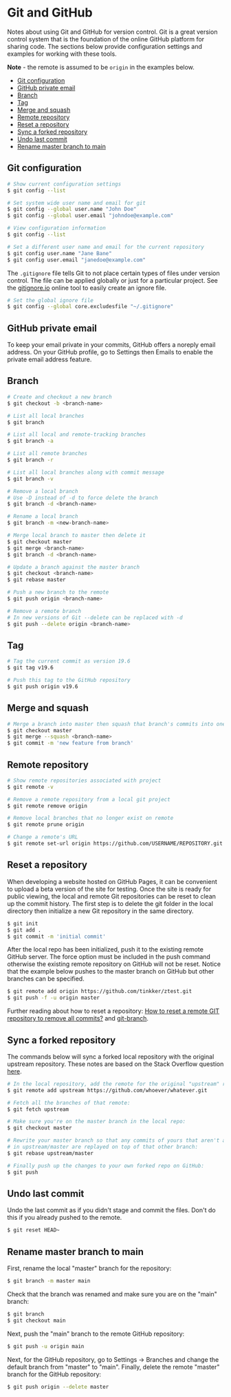 # Git and GitHub

Notes about using Git and GitHub for version control. Git is a great version control system that is the foundation of the online GitHub platform for sharing code. The sections below provide configuration settings and examples for working with these tools.

**Note** - the remote is assumed to be `origin` in the examples below.

- [Git configuration](#git-configuration)
- [GitHub private email](#github-private-email)
- [Branch](#branch)
- [Tag](#tag)
- [Merge and squash](#merge-and-squash)
- [Remote repository](#remote-repository)
- [Reset a repository](#reset-a-repository)
- [Sync a forked repository](#sync-a-forked-repository)
- [Undo last commit](#undo-last-commit)
- [Rename master branch to main](#Rename-master-branch-to-main)

## Git configuration

```bash
# Show current configuration settings
$ git config --list

# Set system wide user name and email for git
$ git config --global user.name "John Doe"
$ git config --global user.email "johndoe@example.com"

# View configuration information
$ git config --list

# Set a different user name and email for the current repository
$ git config user.name "Jane Bane"
$ git config user.email "janedoe@example.com"
```

The `.gitignore` file tells Git to not place certain types of files under version control. The file can be applied globally or just for a particular project. See the [gitignore.io](https://www.gitignore.io) online tool to easily create an ignore file.

```bash
# Set the global ignore file
$ git config --global core.excludesfile "~/.gitignore"
```

## GitHub private email

To keep your email private in your commits, GitHub offers a noreply email address. On your GitHub profile, go to Settings then Emails to enable the private email address feature.

## Branch

```bash
# Create and checkout a new branch
$ git checkout -b <branch-name>

# List all local branches
$ git branch

# List all local and remote-tracking branches
$ git branch -a

# List all remote branches
$ git branch -r

# List all local branches along with commit message
$ git branch -v

# Remove a local branch
# Use -D instead of -d to force delete the branch
$ git branch -d <branch-name>

# Rename a local branch
$ git branch -m <new-branch-name>

# Merge local branch to master then delete it
$ git checkout master
$ git merge <branch-name>
$ git branch -d <branch-name>

# Update a branch against the master branch
$ git checkout <branch-name>
$ git rebase master

# Push a new branch to the remote
$ git push origin <branch-name>

# Remove a remote branch
# In new versions of Git --delete can be replaced with -d
$ git push --delete origin <branch-name>
```

## Tag

```bash
# Tag the current commit as version 19.6
$ git tag v19.6

# Push this tag to the GitHub repository
$ git push origin v19.6
```

## Merge and squash

```bash
# Merge a branch into master then squash that branch's commits into one commit message
$ git checkout master
$ git merge --squash <branch-name>
$ git commit -m 'new feature from branch'
```

## Remote repository

```bash
# Show remote repositories associated with project
$ git remote -v

# Remove a remote repository from a local git project
$ git remote remove origin

# Remove local branches that no longer exist on remote
$ git remote prune origin

# Change a remote's URL
$ git remote set-url origin https://github.com/USERNAME/REPOSITORY.git
```

## Reset a repository

When developing a website hosted on GitHub Pages, it can be convenient to upload a beta version of the site for testing. Once the site is ready for public viewing, the local and remote Git repositories can be reset to clean up the commit history. The first step is to delete the git folder in the local directory then initialize a new Git repository in the same directory.

```bash
$ git init
$ git add .
$ git commit -m 'initial commit'
```

After the local repo has been initialized, push it to the existing remote GitHub server. The force option must be included in the push command otherwise the existing remote repository on GitHub will not be reset. Notice that the example below pushes to the master branch on GitHub but other branches can be specified.

```bash
$ git remote add origin https://github.com/tinkker/ztest.git
$ git push -f -u origin master
```

Further reading about how to reset a repository: [How to reset a remote GIT repository to remove all commits?](http://stackoverflow.com/questions/2006172/how-to-reset-a-remote-git-repository-to-remove-all-commits) and [git-branch](http://git-scm.com/docs/git-branch).

## Sync a forked repository

The commands below will sync a forked local repository with the original upstream repository. These notes are based on the Stack Overflow question [here](https://stackoverflow.com/questions/7244321/how-do-i-update-a-github-forked-repository).

```bash
# In the local repository, add the remote for the original "upstream" repo:
$ git remote add upstream https://github.com/whoever/whatever.git

# Fetch all the branches of that remote:
$ git fetch upstream

# Make sure you're on the master branch in the local repo:
$ git checkout master

# Rewrite your master branch so that any commits of yours that aren't already
# in upstream/master are replayed on top of that other branch:
$ git rebase upstream/master

# Finally push up the changes to your own forked repo on GitHub:
$ git push
```

## Undo last commit

Undo the last commit as if you didn't stage and commit the files. Don't do this if you already pushed to the remote.

```bash
$ git reset HEAD~
```

## Rename master branch to main

First, rename the local "master" branch for the repository:

```bash
$ git branch -m master main
```

Check that the branch was renamed and make sure you are on the "main" branch:

```bash
$ git branch
$ git checkout main
```

Next, push the "main" branch to the remote GitHub repository:

```bash
$ git push -u origin main
```

Next, for the GitHub repository, go to Settings -> Branches and change the default branch from "master" to "main". Finally, delete the remote "master" branch for the GitHub repository:

```bash
$ git push origin --delete master
```
